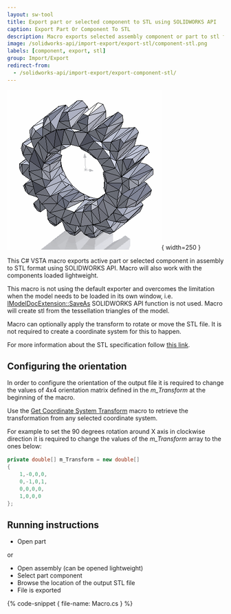 ```yaml
---
layout: sw-tool
title: Export part or selected component to STL using SOLIDWORKS API
caption: Export Part Or Component To STL
description: Macro exports selected assembly component or part to stl format without the need of activating the document. Macro can optionally apply transformation to the exported STL to reorient the output
image: /solidworks-api/import-export/export-stl/component-stl.png
labels: [component, export, stl]
group: Import/Export
redirect-from:
  - /solidworks-api/import-export/export-component-stl/
---
```

![Selected component exported to STL](component-stl.png){ width=250 }

This C# VSTA macro exports active part or selected component in assembly to STL format using SOLIDWORKS API. Macro will also work with the components loaded lightweight.

This macro is not using the default exporter and overcomes the limitation when the model needs to be loaded in its own window, i.e. [IModelDocExtension::SaveAs](http://help.solidworks.com/2017/english/api/sldworksapi/solidworks.interop.sldworks~solidworks.interop.sldworks.imodeldocextension~saveas.html) SOLIDWORKS API function is not used. Macro will create stl from the tessellation triangles of the model.

Macro can optionally apply the transform to rotate or move the STL file. It is not required to create a coordinate system for this to happen.

For more information about the STL specification follow [this link](https://en.wikipedia.org/wiki/STL_(file_format)).

## Configuring the orientation

In order to configure the orientation of the output file it is required to change the values of 4x4 orientation matrix defined in the *m_Transform* at the beginning of the macro.

Use the [Get Coordinate System Transform](/solidworks-api/geometry/transformation/get-coordinate-system-transform/) macro to retrieve the transformation from any selected coordinate system.

For example to set the 90 degrees rotation around X axis in clockwise direction it is required to change the values of the *m_Transform* array to the ones below:

~~~ cs
private double[] m_Transform = new double[]
{
    1,-0,0,0,
    0,-1,0,1,
    0,0,0,0,
    1,0,0,0
};
~~~

## Running instructions

* Open part

or

* Open assembly (can be opened lightweight)
* Select part component
* Browse the location of the output STL file
* File is exported

{% code-snippet { file-name: Macro.cs } %}
